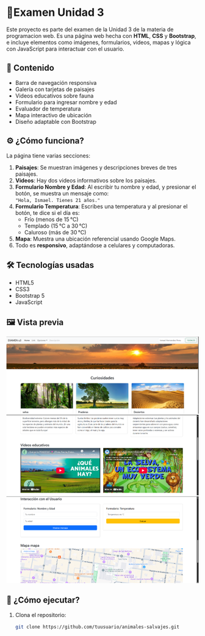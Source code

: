 # 🌿Examen Unidad 3

Este proyecto es parte del examen de la Unidad 3 de la materia de programacion web. Es una página web hecha con **HTML**, **CSS** y **Bootstrap**, e incluye elementos como imágenes, formularios, videos, mapas y lógica con JavaScript para interactuar con el usuario.

## 📌 Contenido

- Barra de navegación responsiva
- Galería con tarjetas de paisajes
- Videos educativos sobre fauna
- Formulario para ingresar nombre y edad
- Evaluador de temperatura
- Mapa interactivo de ubicación
- Diseño adaptable con Bootstrap

## ⚙️ ¿Cómo funciona?

La página tiene varias secciones:

1. **Paisajes**: Se muestran imágenes y descripciones breves de tres paisajes.
2. **Videos**: Hay dos videos informativos sobre los paisajes.
3. **Formulario Nombre y Edad**: Al escribir tu nombre y edad, y presionar el botón, se muestra un mensaje como:  
   `"Hola, Ismael. Tienes 21 años."`
4. **Formulario Temperatura**: Escribes una temperatura y al presionar el botón, te dice si el día es:
   - Frío (menos de 15 °C)
   - Templado (15 °C a 30 °C)
   - Caluroso (más de 30 °C)
5. **Mapa**: Muestra una ubicación referencial usando Google Maps.
6. Todo es **responsivo**, adaptándose a celulares y computadoras.

## 🛠️ Tecnologías usadas

- HTML5
- CSS3
- Bootstrap 5
- JavaScript

## 🖼️ Vista previa

![Vista previa](capturas/01.png) 
![Vista previa](capturas/02.png) 
![Vista previa](capturas/03.png) 

## 🚀 ¿Cómo ejecutar?

1. Clona el repositorio:
   ```bash
   git clone https://github.com/tuusuario/animales-salvajes.git
